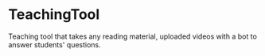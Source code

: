 # TeachingTool
Teaching tool that takes any reading material, uploaded videos with a bot to answer students' questions.
